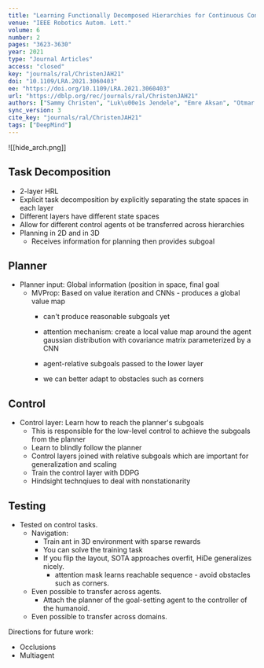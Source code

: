 ```yaml
---
title: "Learning Functionally Decomposed Hierarchies for Continuous Control Tasks With Path Planning."
venue: "IEEE Robotics Autom. Lett."
volume: 6
number: 2
pages: "3623-3630"
year: 2021
type: "Journal Articles"
access: "closed"
key: "journals/ral/ChristenJAH21"
doi: "10.1109/LRA.2021.3060403"
ee: "https://doi.org/10.1109/LRA.2021.3060403"
url: "https://dblp.org/rec/journals/ral/ChristenJAH21"
authors: ["Sammy Christen", "Luk\u00e1s Jendele", "Emre Aksan", "Otmar Hilliges"]
sync_version: 3
cite_key: "journals/ral/ChristenJAH21"
tags: ["DeepMind"]
---
```


![[hide_arch.png]]

## Task Decomposition
 - 2-layer HRL
 - Explicit task decomposition by explicitly separating the state
   spaces in each layer
 - Different layers have different state spaces
 - Allow for different control agents ot be transferred across hierarchies
 - Planning in 2D and in 3D
   - Receives information for planning then provides subgoal

## Planner
 - Planner input: Global information (position in space, final goal
   - MVProp: Based on value iteration and CNNs - produces a global value map
     - can't produce reasonable subgoals yet

     - attention mechanism: create a local value map around the agent
       gaussian distribution with covariance matrix parameterized by a CNN
     - agent-relative subgoals passed to the lower layer
     - we can better adapt to obstacles such as corners


## Control
 - Control layer: Learn how to reach the planner's subgoals
   - This is responsible for the low-level control to achieve the subgoals from the planner
   - Learn to blindly follow the planner
   - Control layers joined with relative subgoals which are important for generalization
     and scaling
   - Train the control layer with DDPG
   - Hindsight technqiues to deal with nonstationarity

## Testing
 - Tested on control tasks.
   - Navigation:
     - Train ant in 3D environment with sparse rewards
     - You can solve the training task
     - If you flip the layout, SOTA approaches overfit, HiDe generalizes nicely.
       - attention mask learns reachable sequence - avoid obstacles such as corners.
   - Even possible to transfer across agents.
     - Attach the planner of the goal-setting agent to the controller of the humanoid.
   - Even possible to transfer across domains.


Directions for future work:
 - Occlusions
 - Multiagent